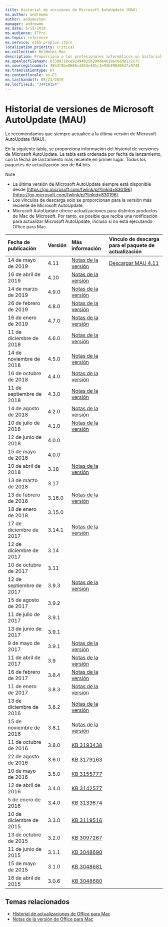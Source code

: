```yaml
---
title: Historial de versiones de Microsoft AutoUpdate (MAU)
ms.author: andrewmo
author: andymosten
manager: andrewmo
ms.date: 5/15/2019
ms.audience: ITPro
ms.topic: reference
ms.service: o365-proplus-itpro
localization_priority: Critical
ms.collection: RelNotes_Mac
description: Proporciona a los profesionales informáticos un historial de versiones de Microsoft AutoUpdate (MAU).
ms.openlocfilehash: b33d9718ce92494b25b294de4618ec6dd8132c7c
ms.sourcegitcommit: 38b3f8be8686cd853e481c1e93b89040637a9748
ms.translationtype: HT
ms.contentlocale: es-ES
ms.lasthandoff: 05/23/2019
ms.locfileid: "34419154"
---
```

# <a name="release-history-for-microsoft-autoupdate-mau"></a>Historial de versiones de Microsoft AutoUpdate (MAU)
 
Le recomendamos que siempre actualice a la última versión de Microsoft AutoUpdate (MAU).

En la siguiente tabla, se proporciona información del historial de versiones de Microsoft AutoUpdate. La tabla está ordenada por fecha de lanzamiento, con la fecha de lanzamiento más reciente en primer lugar. Todos los paquetes de actualización son de 64 bits.


> [!NOTE]
> - La última versión de Microsoft AutoUpdate siempre está disponible desde [https://go.microsoft.com/fwlink/p/?linkid=830196](https://go.microsoft.com/fwlink/p/?linkid=830196).
> - Los vínculos de descarga solo se proporcionan para la versión más reciente de Microsoft AutoUpdate.
> - Microsoft AutoUpdate ofrece actualizaciones para distintos productos de Mac de Microsoft. Por tanto, es posible que reciba una notificación para actualizar Microsoft AutoUpdate, incluso si no está ejecutando Office para Mac.
  
|**Fecha de publicación**|**Versión**|**Más información**|**Vínculo de descarga para el paquete de actualización**|
|:-----|:-----|:-----|:-----|
|14 de mayo de 2019 <br/>|4.11 <br/> | [Notas de la versión](release-notes-office-for-mac.md#May-2019-release) <br/> |[Descargar MAU 4.11](https://go.microsoft.com/fwlink/p/?linkid=830196) <br/> |
|16 de abril de 2019 <br/>|4.10 <br/> | [Notas de la versión](release-notes-office-for-mac.md#April-2019-release) <br/> |<br/> |
|14 de marzo de 2019 <br/>|4.9.0 <br/> | [Notas de la versión](release-notes-office-for-mac.md#march-2019-release) <br/> | <br/> |
|26 de febrero de 2019 <br/>|4.8.0 <br/> | [Notas de la versión](release-notes-office-for-mac.md#january-2019-release) <br/> |<br/> |
|16 de enero de 2019 <br/>|4.7.0 <br/> | [Notas de la versión](release-notes-office-for-mac.md#january-2019-release) <br/> | |
|11 de diciembre de 2018 <br/>|4.6.0 <br/> | [Notas de la versión](release-notes-office-for-mac.md#december-2018-release) <br/> ||
|14 de noviembre de 2018 <br/> |4.5.0 <br/> |[Notas de la versión](release-notes-office-for-mac.md#november-2018-release) <br/> | |
|16 de octubre de 2018 <br/> |4.4.0 <br/> |[Notas de la versión](release-notes-office-for-mac.md#october-2018-release) <br/> | |
|11 de septiembre de 2018  <br/> |4.3.0  <br/> |[Notas de la versión](release-notes-office-for-mac.md#september-2018-release) <br/> | |
|14 de agosto de 2018  <br/> |4.2.0  <br/> |[Notas de la versión](release-notes-office-for-mac.md#august-2018-release) <br/> | |
|10 de julio de 2018  <br/> |4.1.0  <br/> |[Notas de la versión](release-notes-office-for-mac.md#july-2018-release) <br/> | |
|12 de junio de 2018  <br/> |4.0.0  <br/> |||
|15 de mayo de 2018  <br/> |4.0.0  <br/> |||
|10 de abril de 2018  <br/> |3.18  <br/> |[Notas de la versión](release-notes-office-for-mac.md#april-2018-release) <br/> ||
|13 de marzo de 2018  <br/> |3.17  <br/> |||
|13 de febrero de 2018  <br/> |3.16.0  <br/> |[Notas de la versión](release-notes-office-for-mac.md#february-2018-release) <br/> | <br/> |
|18 de enero de 2018  <br/> |3.15.0  <br/> |<br/> |
|17 de diciembre de 2017  <br/> |3.14.1  <br/> |[Notas de la versión](release-notes-office-for-mac.md#december-2017-release) <br/> | <br/> |
|12 de diciembre de 2017  <br/> |3.14  <br/> ||  <br/> |
|10 de octubre de 2017  <br/> |3.11  <br/> ||<br/> |
|12 de septiembre de 2017  <br/> |3.9.3  <br/> |[Notas de la versión](release-notes-office-for-mac.md#september-2017-release) <br/> |<br/> |
|15 de agosto de 2017  <br/> |3.9.2  <br/> || <br/> |
|11 de julio de 2017  <br/> |3.9.1  <br/> || <br/> |
|13 de junio de 2017  <br/> |3.9.1  <br/> || <br/> |
|9 de mayo de 2017  <br/> |3.9.1  <br/> |[Notas de la versión](release-notes-office-for-mac.md#may-2017-release) <br/> | <br/> |
|11 de abril de 2017  <br/> |3.9  <br/> |[Notas de la versión](release-notes-office-for-mac.md#april-2017-release) <br/> |  <br/> |
|16 de febrero de 2017  <br/> |3.8.4  <br/> |[Notas de la versión](release-notes-office-for-mac.md#february-2017-release) <br/> | <br/> |
|11 de enero de 2017  <br/> |3.8.3  <br/> |[Notas de la versión](release-notes-office-for-mac.md#january-2017-release) <br/> | <br/> |
|13 de diciembre de 2016  <br/> |3.8.2  <br/> |[Notas de la versión](release-notes-office-for-mac.md#december-2016-release) <br/> | <br/> |
|15 de noviembre de 2016  <br/> |3.8.1  <br/> |[Notas de la versión](release-notes-office-for-mac.md#november-2016-release) <br/> | <br/> |
|11 de octubre de 2016  <br/> |3.8.0  <br/> |[KB 3193438](https://support.microsoft.com/kb/3193438) <br/> | <br/> |
|22 de agosto de 2016  <br/> |3.6.0  <br/> |[KB 3179163](https://support.microsoft.com/kb/3179163) <br/> | <br/> |
|10 de mayo de 2016  <br/> |3.5.0  <br/> |[KB 3155777](https://support.microsoft.com/kb/3155777) <br/> | <br/> |
|12 de abril de 2016  <br/> |3.4.0  <br/> |[KB 3142577](https://support.microsoft.com/kb/3142577) <br/> | <br/> |
|5 de enero de 2016  <br/> |3.4.0  <br/> |[KB 3133674](https://support.microsoft.com/kb/3133674) <br/> | <br/> |
|10 de diciembre de 2015  <br/> |3.3.0  <br/> |[KB 3119516](https://support.microsoft.com/kb/3119516) <br/> | <br/> |
|13 de octubre de 2015  <br/> |3.2.0  <br/> |[KB 3097267](https://support.microsoft.com/kb/3097267) <br/> | <br/> |
|11 de junio de 2015  <br/> |3.1.1  <br/> |[KB 3048690](https://support.microsoft.com/kb/3048690) <br/> | <br/> |
|15 de mayo de 2015  <br/> |3.1.0  <br/> |[KB 3048681](https://support.microsoft.com/kb/3048681) <br/> | <br/> |
|16 de abril de 2015  <br/> |3.0.6  <br/> |[KB 3048680](https://support.microsoft.com/kb/3048680) <br/> | <br/> |

## <a name="related-topics"></a>Temas relacionados

- [Historial de actualizaciones de Office para Mac](update-history-office-for-mac.md)
- [Notas de la versión de Office para Mac](release-notes-office-for-mac.md) 